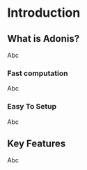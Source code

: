 # Introduction

## What is Adonis?

Abc

### Fast computation

Abc

### Easy To Setup

Abc

## Key Features

Abc